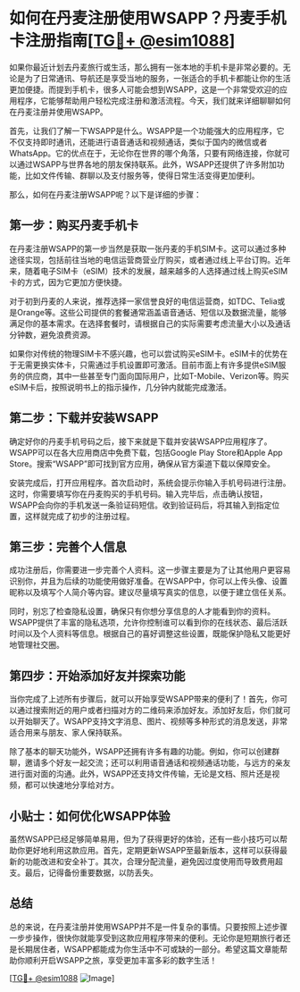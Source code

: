 # 如何在丹麦注册使用WSAPP？丹麦手机卡注册指南[[TG💪+ @esim1088](https://t.me/s/esim1088)]

如果你最近计划去丹麦旅行或生活，那么拥有一张本地的手机卡是非常必要的。无论是为了日常通讯、导航还是享受当地的服务，一张适合的手机卡都能让你的生活更加便捷。而提到手机卡，很多人可能会想到WSAPP，这是一个非常受欢迎的应用程序，它能够帮助用户轻松完成注册和激活流程。今天，我们就来详细聊聊如何在丹麦注册并使用WSAPP。

首先，让我们了解一下WSAPP是什么。WSAPP是一个功能强大的应用程序，它不仅支持即时通讯，还能进行语音通话和视频通话，类似于国内的微信或者WhatsApp。它的优点在于，无论你在世界的哪个角落，只要有网络连接，你就可以通过WSAPP与世界各地的朋友保持联系。此外，WSAPP还提供了许多附加功能，比如文件传输、群聊以及支付服务等，使得日常生活变得更加便利。

那么，如何在丹麦注册WSAPP呢？以下是详细的步骤：

## 第一步：购买丹麦手机卡

在丹麦注册WSAPP的第一步当然是获取一张丹麦的手机SIM卡。这可以通过多种途径实现，包括前往当地的电信运营商营业厅购买，或者通过线上平台订购。近年来，随着电子SIM卡（eSIM）技术的发展，越来越多的人选择通过线上购买eSIM卡的方式，因为它更加方便快捷。

对于初到丹麦的人来说，推荐选择一家信誉良好的电信运营商，如TDC、Telia或是Orange等。这些公司提供的套餐通常涵盖语音通话、短信以及数据流量，能够满足你的基本需求。在选择套餐时，请根据自己的实际需要考虑流量大小以及通话分钟数，避免浪费资源。

如果你对传统的物理SIM卡不感兴趣，也可以尝试购买eSIM卡。eSIM卡的优势在于无需更换实体卡，只需通过手机设置即可激活。目前市面上有许多提供eSIM服务的供应商，其中一些甚至专门面向国际用户，比如T-Mobile、Verizon等。购买eSIM卡后，按照说明书上的指示操作，几分钟内就能完成激活。

## 第二步：下载并安装WSAPP

确定好你的丹麦手机号码之后，接下来就是下载并安装WSAPP应用程序了。WSAPP可以在各大应用商店中免费下载，包括Google Play Store和Apple App Store。搜索“WSAPP”即可找到官方应用，确保从官方渠道下载以保障安全。

安装完成后，打开应用程序。首次启动时，系统会提示你输入手机号码进行注册。这时，你需要填写你在丹麦购买的手机号码。输入完毕后，点击确认按钮，WSAPP会向你的手机发送一条验证码短信。收到验证码后，将其输入到指定位置，这样就完成了初步的注册过程。

## 第三步：完善个人信息

成功注册后，你需要进一步完善个人资料。这一步骤主要是为了让其他用户更容易识别你，并且为后续的功能使用做好准备。在WSAPP中，你可以上传头像、设置昵称以及填写个人简介等内容。建议尽量填写真实的信息，以便于建立信任关系。

同时，别忘了检查隐私设置，确保只有你想分享信息的人才能看到你的资料。WSAPP提供了丰富的隐私选项，允许你控制谁可以看到你的在线状态、最后活跃时间以及个人资料等信息。根据自己的喜好调整这些设置，既能保护隐私又能更好地管理社交圈。

## 第四步：开始添加好友并探索功能

当你完成了上述所有步骤后，就可以开始享受WSAPP带来的便利了！首先，你可以通过搜索附近的用户或者扫描对方的二维码来添加好友。添加好友后，你们就可以开始聊天了。WSAPP支持文字消息、图片、视频等多种形式的消息发送，非常适合用来与朋友、家人保持联系。

除了基本的聊天功能外，WSAPP还拥有许多有趣的功能。例如，你可以创建群聊，邀请多个好友一起交流；还可以利用语音通话和视频通话功能，与远方的亲友进行面对面的沟通。此外，WSAPP还支持文件传输，无论是文档、照片还是视频，都可以快速地分享给对方。

## 小贴士：如何优化WSAPP体验

虽然WSAPP已经足够简单易用，但为了获得更好的体验，还有一些小技巧可以帮助你更好地利用这款应用。首先，定期更新WSAPP至最新版本，这样可以获得最新的功能改进和安全补丁。其次，合理分配流量，避免因过度使用而导致费用超支。最后，记得备份重要数据，以防丢失。

## 总结

总的来说，在丹麦注册并使用WSAPP并不是一件复杂的事情。只要按照上述步骤一步步操作，很快你就能享受到这款应用程序带来的便利。无论你是短期旅行者还是长期居住者，WSAPP都能成为你生活中不可或缺的一部分。希望这篇文章能帮助你顺利开启WSAPP之旅，享受更加丰富多彩的数字生活！

[[TG💪+ @esim1088](https://t.me/s/esim1088) ![Image](https://i.postimg.cc/4NQfJmqS/Snipaste-2025-05-13-00-14-12.png)]